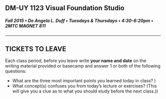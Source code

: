 ## DM-UY 1123 Visual Foundation Studio
##### Fall 2015 • De Angela L. Duff • Tuesdays & Thursdays • 4:30-6:20pm • 2MTC MAGNET 811 
---

## TICKETS TO LEAVE

Each class period, before you leave write **your name and date** on the writing material provided or basecamp and answer 1 or both of the following questions:
* What are the three most important points you learned today in class? )
* What concept(s) confuses you from today’s lecture or exercises? (This will give you a clue as to what you should study before the next class.))